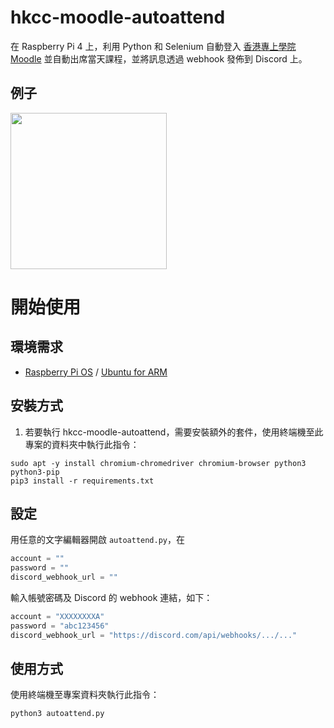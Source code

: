 # hkcc-moodle-autoattend
在 Raspberry Pi 4 上，利用 Python 和 Selenium 自動登入 [香港專上學院 Moodle](https://moodle.cpce-polyu.edu.hk/) 並自動出席當天課程，並將訊息透過 webhook 發佈到 Discord 上。

## 例子
<img src="https://i.imgur.com/IfQns5P.png" width="250">

# 開始使用
## 環境需求
- [Raspberry Pi OS](https://www.raspberrypi.org/software/) / [Ubuntu for ARM](https://ubuntu.com/download/raspberry-pi)

## 安裝方式
1. 若要執行 hkcc-moodle-autoattend，需要安裝額外的套件，使用終端機至此專案的資料夾中執行此指令：

```
sudo apt -y install chromium-chromedriver chromium-browser python3 python3-pip
pip3 install -r requirements.txt
```

## 設定
用任意的文字編輯器開啟 `autoattend.py`，在
```py
account = ""
password = ""
discord_webhook_url = ""
```
輸入帳號密碼及 Discord 的 webhook 連結，如下：
```py
account = "XXXXXXXXA"
password = "abc123456"
discord_webhook_url = "https://discord.com/api/webhooks/.../..."
```

## 使用方式
使用終端機至專案資料夾執行此指令：
```
python3 autoattend.py
```
